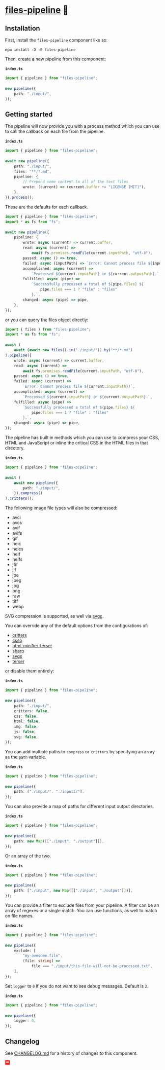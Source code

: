 # [files-pipeline] 🧪

## Installation

First, install the `files-pipeline` component like so:

```
npm install -D -E files-pipeline
```

Then, create a new pipeline from this component:

**`index.ts`**

```ts
import { pipeline } from "files-pipeline";

new pipeline({
	path: "./input/",
});
```

## Getting started

The pipeline will now provide you with a process method which you can use to
call the callback on each file from the pipeline.

**`index.ts`**

```ts
import { pipeline } from "files-pipeline";

await new pipeline({
	path: "./input/",
	files: "**/*.md",
	pipeline: {
		// Prepend some content to all of the text files
		wrote: (current) => (current.buffer += "LICENSE [MIT]"),
	},
}).process();
```

These are the defaults for each callback.

```ts
import { pipeline } from "files-pipeline";
import * as fs from "fs";

await new pipeline({
	pipeline: {
		wrote: async (current) => current.buffer,
		read: async (current) =>
			await fs.promises.readFile(current.inputPath, "utf-8"),
		passed: async () => true,
		failed: async (inputPath) => `Error: Cannot process file ${inputPath}!`,
		accomplished: async (current) =>
			`Processed ${current.inputPath} in ${current.outputPath}.`,
		fulfilled: async (pipe) =>
			`Successfully processed a total of ${pipe.files} ${
				pipe.files === 1 ? "file" : "files"
			}.`,
		changed: async (pipe) => pipe,
	},
});
```

or you can query the files object directly:

```ts
import { files } from "files-pipeline";
import * as fs from "fs";

await (
	await (await new files().in("./input/")).by("**/*.md")
).pipeline({
	wrote: async (current) => current.buffer,
	read: async (current) =>
		await fs.promises.readFile(current.inputPath, "utf-8"),
	passed: async () => true,
	failed: async (current) =>
		`Error: Cannot process file ${current.inputPath}!`,
	accomplished: async (current) =>
		`Processed ${current.inputPath} in ${current.outputPath}.`,
	fulfilled: async (pipe) =>
		`Successfully processed a total of ${pipe.files} ${
			pipe.files === 1 ? "file" : "files"
		}.`,
	changed: async (pipe) => pipe,
});
```

The pipeline has built in methods which you can use to compress your CSS, HTML
and JavaScript or inline the critical CSS in the HTML files in that directory.

**`index.ts`**

```ts
import { pipeline } from "files-pipeline";

await (
	await new pipeline({
		path: "./input/",
	}).compress()
).critters();
```

The following image file types will also be compressed:

-   avci
-   avcs
-   avif
-   avifs
-   gif
-   heic
-   heics
-   heif
-   heifs
-   jfif
-   jif
-   jpe
-   jpeg
-   jpg
-   png
-   raw
-   tiff
-   webp

SVG compression is supported, as well via [svgo].

You can override any of the default options from the configurations of:

-   [critters](https://github.com/GoogleChromeLabs/critters#usage)
-   [csso](https://github.com/css/csso#minifysource-options)
-   [html-minifier-terser](https://github.com/terser/html-minifier-terser#options-quick-reference)
-   [sharp](https://sharp.pixelplumbing.com/api-output#jpeg)
-   [svgo](https://github.com/svg/svgo#configuration)
-   [terser](https://github.com/terser/terser#minify-options-structure)

or disable them entirely:

**`index.ts`**

```ts
import { pipeline } from "files-pipeline";

new pipeline({
	path: "./input/",
	critters: false,
	css: false,
	html: false,
	img: false,
	js: false,
	svg: false,
});
```

You can add multiple paths to `compress` or `critters` by specifying an array as
the `path` variable.

**`index.ts`**

```ts
import { pipeline } from "files-pipeline";

new pipeline({
	path: ["./input/", "./input2/"],
});
```

You can also provide a map of paths for different input output directories.

**`index.ts`**

```ts
import { pipeline } from "files-pipeline";

new pipeline({
	path: new Map([["./input", "./output"]]),
});
```

Or an array of the two.

**`index.ts`**

```ts
import { pipeline } from "files-pipeline";

new pipeline({
	path: ["./input", new Map([["./input", "./output"]])],
});
```

You can provide a filter to exclude files from your pipeline. A filter can be an
array of regexes or a single match. You can use functions, as well to match on
file names.

**`index.ts`**

```ts
import { pipeline } from "files-pipeline";

new pipeline({
	exclude: [
		"my-awesome.file",
		(file: string) =>
			file === "./input/this-file-will-not-be-processed.txt",
	],
});
```

Set `logger` to `0` if you do not want to see debug messages. Default is `2`.

**`index.ts`**

```ts
import { pipeline } from "files-pipeline";

new pipeline({
	logger: 0,
});
```

[files-pipeline]: https://npmjs.org/files-pipeline
[svgo]: https://npmjs.org/svgo

## Changelog

See [CHANGELOG.md](CHANGELOG.md) for a history of changes to this component.

[![Lightrix logo](https://raw.githubusercontent.com/Lightrix/npm/main/.github/img/favicon.png "Built with Lightrix/npm")](https://github.com/Lightrix/npm)
